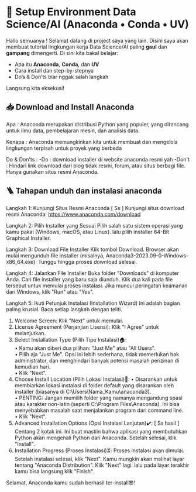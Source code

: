 # 🚀 Setup Environment Data Science/AI (Anaconda • Conda • UV)

Hallo semuanya ! Selamat datang di project saya yang lain. Disini saya akan membuat tutorial lingkungan kerja Data Science/AI paling **gaul** dan **gampang** dimengerti. Di sini kita bakal belajar:

- Apa itu **Anaconda**, **Conda**, dan **UV**
- Cara install dan step-by-stepnya
- Do’s & Don’ts biar nggak salah langkah

Langsung kita eksekusi!

## 📥 Download and Install Anaconda

Apa : Anaconda merupakan distribusi Python yang populer, yang dirancang untuk ilmu data, pembelajaran mesin, dan analisis data.

Kenapa : Anaconda memungkinkan kita untuk membuat dan mengelola lingkungan terpisah untuk proyek yang berbeda

Do & Don'ts :
-Do : download installer di website anaconda resmi yah 
-Don't : Hindari link download dari blog tidak resmi, forum, atau situs berbagi file. Hanya gunakan situs resmi Anaconda.

## 🪜 Tahapan unduh dan instalasi anaconda

Langkah 1: Kunjungi Situs Resmi Anaconda
[ Ss ]
Kunjungi situs download resmi Anaconda: https://www.anaconda.com/download

Langkah 2: Pilih Installer yang Sesuai
Pilih salah satu sistem operasi yang kamu pakai (Windows, macOS, atau Linux). lalu
pilih installer 64-Bit Graphical Installer.

Langkah 3: Download File Installer
Klik tombol Download.
Browser akan mulai mengunduh file installer (misalnya, Anaconda3-2023.09-0-Windows-x86_64.exe). Tunggu hingga proses download selesai.

Langkah 4: Jalankan File Installer
Buka folder "Downloads" di komputer Anda.
Cari file installer yang baru saja diunduh.
Klik dua kali pada file tersebut untuk memulai proses instalasi. Jika muncul peringatan keamanan dari Windows, klik "Run" atau "Yes".

Langkah 5: Ikuti Petunjuk Instalasi (Installation Wizard)
Ini adalah bagian paling krusial. Baca setiap langkah dengan teliti.
1. Welcome Screen: Klik "Next" untuk memulai.
2. License Agreement (Perjanjian Lisensi): Klik "I Agree" untuk melanjutkan.
3. Select Installation Type (Pilih Tipe Instalasi)🏠︎:\
• Kamu akan diberi dua pilihan: "Just Me" atau "All Users".\
• Pilih aja "Just Me". Opsi ini lebih sederhana, tidak memerlukan hak administrator, dan menghindari banyak potensi masalah perizinan di kemudian hari.\
• Klik "Next".
4. Choose Install Location (Pilih Lokasi Instalasi)📍:
• Disarankan untuk membiarkan lokasi instalasi di folder default yang disarankan oleh installer (biasanya di C:\Users\Nama_Kamu\anaconda3).\
• PENTING: Jangan memilih folder yang namanya mengandung spasi atau karakter non-latin (seperti C:\Program Files\Anaconda). Ini bisa menyebabkan masalah saat menjalankan program dari command line.\
• Klik "Next".
5. Advanced Installation Options (Opsi Instalasi Lanjutan)✔️:
[ Ss hasil ]
Centang 2 kotak ini. Ini buat mastiin bahwa aplikasi yang membutuhkan Python akan mengenali Python dari Anaconda. Setelah selesai, klik "Install".
6. Installation Progress (Proses Instalasi)⏳:
Proses instalasi akan dimulai. Setelah instalasi selesai, klik "Next". Kamu mungkin akan melihat layar tentang "Anaconda Distribution". Klik "Next" lagi. lalu pada layar terakhir kamu bisa langsung klik "Finish".

Selamat, Anaconda kamu sudah berhasil ter-install😎!
